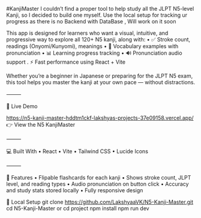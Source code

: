 #KanjiMaster
I couldn’t find a proper tool to help study all the JLPT N5-level Kanji, so I decided to build one myself.
Use the local setup for tracking ur progress as there is no Backend with DataBase , Will work on it soon
 
This app is designed for learners who want a visual, intuitive, and progressive way to explore all 120+ N5 kanji, along with:
	•	✅ Stroke count, readings (Onyomi/Kunyomi), meanings
	•	🧠 Vocabulary examples with pronunciation
	•	📊 Learning progress tracking
	•	🔊 Pronunciation audio support
	.       ⚡ Fast performance using React + Vite
	
Whether you’re a beginner in Japanese or preparing for the JLPT N5 exam, this tool helps you master the kanji at your own pace — without distractions.

⸻

🚀 Live Demo

https://n5-kanji-master-hddtm1ckf-lakshyas-projects-37e09158.vercel.app/
👉 View the N5 KanjiMaster 

⸻

💻 Built With
	•	React
	•	Vite
	•	Tailwind CSS
	•	Lucide Icons

⸻

📂 Features
	•	Flipable flashcards for each kanji
	•	Shows stroke count, JLPT level, and reading types
	•	Audio pronunciation on button click
	•	Accuracy and study stats stored locally
	•	Fully responsive design
 
🧪 Local Setup
git clone https://github.com/LakshyaaVK/N5-Kanji-Master.git
cd N5-Kanji-Master or cd project
npm install
npm run dev
